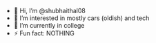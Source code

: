 - 👋 Hi, I’m @shubhaithal08
- 👀 I’m interested in mostly cars (oldish) and tech
- 🌱 I’m currently in college
- ⚡ Fun fact: NOTHING

<!---
shubhaithal08/shubhaithal08 is a ✨ special ✨ repository because its `README.md` (this file) appears on your GitHub profile.
You can click the Preview link to take a look at your changes.
--->
